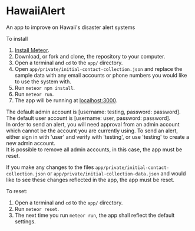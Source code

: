 # HawaiiAlert
An app to improve on Hawaii's disaster alert systems

To install
1. [Install Meteor](https://www.meteor.com/install).
1. Download, or fork and clone, the repository to your computer.
1. Open a terminal and `cd` to the `app/` directory.
1. Open `app/private/initial-contact-collection.json` and replace the sample data with any email accounts or phone numbers you would like to use the system with.
1. Run `meteor npm install`.
1. Run `meteor run`.
1. The app will be running at [localhost:3000](http://localhost:3000).

The default admin account is \[username: testing, password: password\].  
The default user account is \[username: user, password: password\].  
In order to send an alert, you will need approval from an admin account which cannot be the account you are currently using.  To send an alert, either sign in with 'user' and verify with 'testing', or use 'testing' to create a new admin account.  
It is possible to remove all admin accounts, in this case, the app must be reset.

If you make any changes to the files `app/private/initial-contact-collection.json` or `app/private/initial-collection-data.json` and would like to see these changes reflected in the app, the app must be reset.

To reset:
1. Open a terminal and `cd` to the `app/` directory.
1. Run `meteor reset`.
1. The next time you run `meteor run`, the app shall reflect the default settings.
